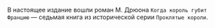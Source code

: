 <!--2017-08-04 20:12:52-->
В настоящее издание вошли роман М. Дрюона `Когда король губит Францию` — седьмая книга из исторической серии `Проклятые короли`.